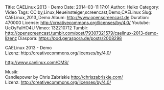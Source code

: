 Title: CAELinux 2013 - Demo
Date: 2014-03-11 17:01
Author: Heiko
Category: Video
Tags: CC by,Linux,Neueinsteiger,screencast,Demo,CAELinux
Slug: CAELinux_2013_Demo
Album: http://www.openscreencast.de
Duration: 470000
License: http://creativecommons.org/licenses/by/4.0/
Youtube: UcOyFalHO4U
Vimeo: 132210712
Tumblr: http://openscreencast.tumblr.com/post/79307321579/caelinux-2013-demo-lizenz
Diaspora: https://pod.geraspora.de/posts/2008298

CAELinux 2013 - Demo  
Lizenz: <http://creativecommons.org/licenses/by/4.0/>  
  
<http://www.caelinux.com/CMS/>  
  
Musik:  
Candlepower by Chris Zabriskie <http://chriszabriskie.com/>  
Lizenz: <http://creativecommons.org/licenses/by/4.0/>

